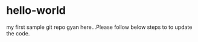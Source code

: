 # hello-world
my first sample git repo
gyan here...Please follow below steps to to update the code.
